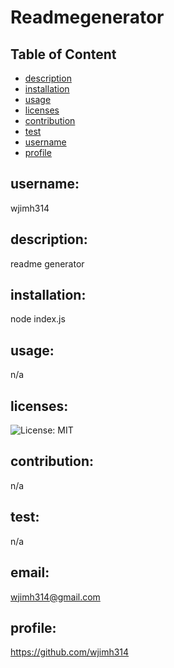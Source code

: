 # Readmegenerator






## Table of Content
- [description](#description)
- [installation](#installation)
- [usage](#usage)
- [licenses](#licenses)
- [contribution](#contribution)
- [test](#test)
- [username](#username)
- [profile](#profile)


## username:
wjimh314
## description:
readme generator
## installation:
node index.js
## usage:
n/a
## licenses:
![License: MIT](https://img.shields.io/badge/License-MIT-yellow.svg)

## contribution:
n/a
## test:
n/a
## email:
wjimh314@gmail.com
## profile:
https://github.com/wjimh314
